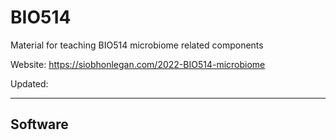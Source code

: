 # BIO514

Material for teaching BIO514 microbiome related components

Website: https://siobhonlegan.com/2022-BIO514-microbiome

Updated: 

---

## Software

